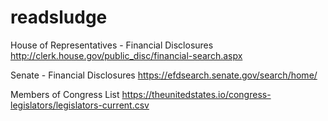 # readsludge


House of Representatives - Financial Disclosures
http://clerk.house.gov/public_disc/financial-search.aspx

Senate - Financial Disclosures
https://efdsearch.senate.gov/search/home/

Members of Congress List
https://theunitedstates.io/congress-legislators/legislators-current.csv
